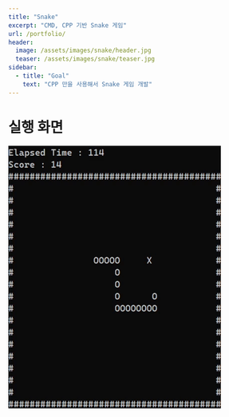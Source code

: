 ```yaml
---
title: "Snake"
excerpt: "CMD, CPP 기반 Snake 게임"
url: /portfolio/
header:
  image: /assets/images/snake/header.jpg
  teaser: /assets/images/snake/teaser.jpg
sidebar:
  - title: "Goal"
    text: "CPP 만을 사용해서 Snake 게임 개발"
---
```


# 실행 화면

![snake_gif](/assets/images/snake/snake.gif)

<br/>

# 
